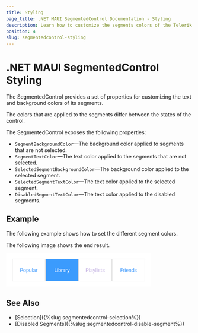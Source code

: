 ```yaml
---
title: Styling
page_title: .NET MAUI SegmentedControl Documentation - Styling
description: Learn how to customize the segments colors of the Telerik UI for .NET MAUI SegmentedControl.
position: 4
slug: segmentedcontrol-styling
---
```


# .NET MAUI SegmentedControl Styling

The SegmentedControl provides a set of properties for customizing the text and background colors of its segments.

The colors that are applied to the segments differ between the states of the control.

The SegmentedControl exposes the following properties:

- `SegmentBackgroundColor`&mdash;The background color applied to segments that are not selected.
- `SegmentTextColor`&mdash;The text color applied to the segments that are not selected.
- `SelectedSegmentBackgroundColor`&mdash;The background color applied to the selected segment.
- `SelectedSegmentTextColor`&mdash;The text color applied to the selected segment.
- `DisabledSegmentTextColor`&mdash;The text color applied to the disabled segments.

## Example

The following example shows how to set the different segment colors.

<snippet id='segmentcontrol-styling-xaml' />


The following image shows the end result.

![.NET MAUI SegmentedControl colors customization](images/segmentcontrol-styling.png)

## See Also

- [Selection]({%slug segmentedcontrol-selection%})
- [Disabled Segments]({%slug segmentedcontrol-disable-segment%})
